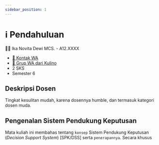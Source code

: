 ```yaml
---
sidebar_position: 1
---
```


# ℹ Pendahuluan

👩‍🏫 Ika Novita Dewi MCS. - A12.XXXX

- [👤 Kontak WA](https://wa.me/xxx)
- [👥 Grup WA dari Kulino](https://chat.whatsapp.com/)
- 2 SKS
- Semester 6

## Deskripsi Dosen

Tingkat kesulitan mudah, karena dosennya humble, dan termasuk kategori dosen muda.

## Pengenalan Sistem Pendukung Keputusan

Mata kuliah ini membahas tentang `konsep` Sistem Pendukung Keputusan (_Decision Support System_) [SPK/DSS] serta `penerapannya`.
Secara khusus
